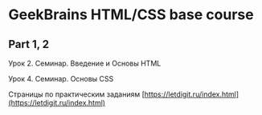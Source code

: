# GeekBrains HTML/CSS base course
## Part 1, 2
Урок 2. Семинар. Введение и Основы HTML

Урок 4. Семинар. Основы CSS

Страницы по практическим заданиям [https://letdigit.ru/index.html](https://letdigit.ru/index.html)
